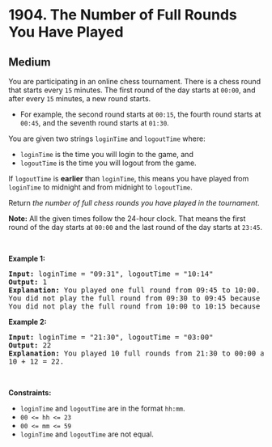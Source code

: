 <h1>1904. The Number of Full Rounds You Have Played</h1><h2>Medium</h2>


<p>You are participating in an online chess tournament. There is a chess round that starts every <code>15</code> minutes. The first round of the day starts at <code>00:00</code>, and after every <code>15</code> minutes, a new round starts.</p>

<ul>
	<li>For example, the second round starts at <code>00:15</code>, the fourth round starts at <code>00:45</code>, and the seventh round starts at <code>01:30</code>.</li>
</ul>

<p>You are given two strings <code>loginTime</code> and <code>logoutTime</code> where:</p>

<ul>
	<li><code>loginTime</code> is the time you will login to the game, and</li>
	<li><code>logoutTime</code> is the time you will logout from the game.</li>
</ul>

<p>If <code>logoutTime</code> is <strong>earlier</strong> than <code>loginTime</code>, this means you have played from <code>loginTime</code> to midnight and from midnight to <code>logoutTime</code>.</p>

<p>Return <em>the number of full chess rounds you have played in the tournament</em>.</p>

<p><strong>Note:</strong>&nbsp;All the given times follow the 24-hour clock. That means the first round of the day starts at <code>00:00</code> and the last round of the day starts at <code>23:45</code>.</p>

<p>&nbsp;</p>
<p><strong class="example">Example 1:</strong></p>

<pre><strong>Input:</strong> loginTime = "09:31", logoutTime = "10:14"
<strong>Output:</strong> 1
<strong>Explanation:</strong> You played one full round from 09:45 to 10:00.
You did not play the full round from 09:30 to 09:45 because you logged in at 09:31 after it began.
You did not play the full round from 10:00 to 10:15 because you logged out at 10:14 before it ended.
</pre>

<p><strong class="example">Example 2:</strong></p>

<pre><strong>Input:</strong> loginTime = "21:30", logoutTime = "03:00"
<strong>Output:</strong> 22
<strong>Explanation:</strong> You played 10 full rounds from 21:30 to 00:00 and 12 full rounds from 00:00 to 03:00.
10 + 12 = 22.
</pre>

<p>&nbsp;</p>
<p><strong>Constraints:</strong></p>

<ul>
	<li><code>loginTime</code> and <code>logoutTime</code> are in the format <code>hh:mm</code>.</li>
	<li><code>00 &lt;= hh &lt;= 23</code></li>
	<li><code>00 &lt;= mm &lt;= 59</code></li>
	<li><code>loginTime</code> and <code>logoutTime</code> are not equal.</li>
</ul>
